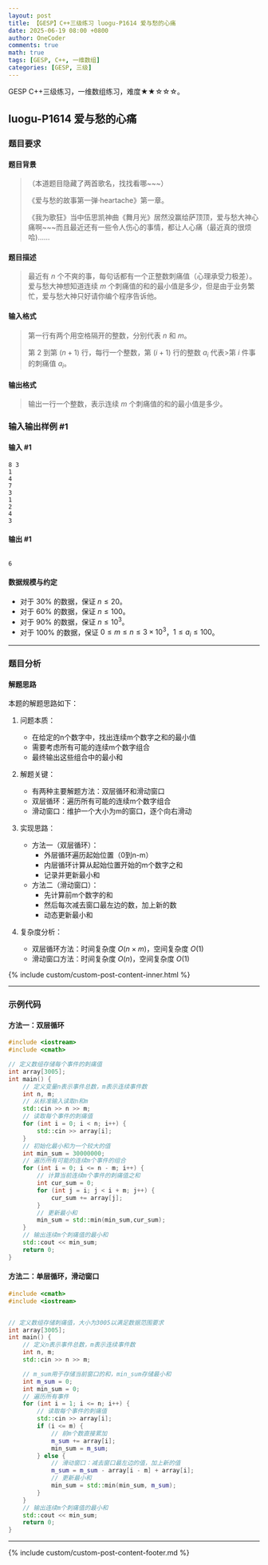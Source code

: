 ```yaml
---
layout: post
title: 【GESP】C++三级练习 luogu-P1614 爱与愁的心痛
date: 2025-06-19 08:00 +0800
author: OneCoder
comments: true
math: true
tags: [GESP, C++, 一维数组]
categories: [GESP, 三级]
---
```

GESP C++三级练习，一维数组练习，难度★★☆☆☆。

<!--more-->

## luogu-P1614 爱与愁的心痛

### 题目要求

#### 题目背景

>（本道题目隐藏了两首歌名，找找看哪~~~）
>
>《爱与愁的故事第一弹·heartache》第一章。
>
>《我为歌狂》当中伍思凯神曲《舞月光》居然没赢给萨顶顶，爱与愁大神心痛啊~~~而且最近还有一些令人伤心的事情，都让人心痛（最近真的很烦哈)……

#### 题目描述

>最近有 $n$ 个不爽的事，每句话都有一个正整数刺痛值（心理承受力极差）。爱与愁大神想知道连续 $m$ 个刺痛值的和的最小值是多少，但是由于业务繁忙，爱与愁大神只好请你编个程序告诉他。

#### 输入格式

>第一行有两个用空格隔开的整数，分别代表 $n$ 和 $m$。
>
>第 $2$ 到第 $(n + 1)$ 行，每行一个整数，第 $(i + 1)$ 行的整数 $a_i$ 代表>第 $i$ 件事的刺痛值 $a_i$。

#### 输出格式

>输出一行一个整数，表示连续 $m$ 个刺痛值的和的最小值是多少。

### 输入输出样例 #1

#### 输入 #1

```plaintext
8 3
1
4
7
3
1
2
4
3
```

#### 输出 #1

```plaintext

6
```

#### 数据规模与约定

- 对于 $30\%$ 的数据，保证 $n \leq 20$。
- 对于 $60\%$ 的数据，保证 $n \leq 100$。
- 对于 $90\%$ 的数据，保证 $n \leq 10^3$。
- 对于 $100\%$ 的数据，保证 $0 \leq m \leq n \leq 3 \times 10^3$，$1 \leq a_i \leq 100$。

---

### 题目分析

#### 解题思路

本题的解题思路如下：

1. 问题本质：
   - 在给定的n个数字中，找出连续m个数字之和的最小值
   - 需要考虑所有可能的连续m个数字组合
   - 最终输出这些组合中的最小和

2. 解题关键：
   - 有两种主要解题方法：双层循环和滑动窗口
   - 双层循环：遍历所有可能的连续m个数字组合
   - 滑动窗口：维护一个大小为m的窗口，逐个向右滑动

3. 实现思路：
   - 方法一（双层循环）：
     - 外层循环遍历起始位置（0到n-m）
     - 内层循环计算从起始位置开始的m个数字之和
     - 记录并更新最小和
   - 方法二（滑动窗口）：
     - 先计算前m个数字的和
     - 然后每次减去窗口最左边的数，加上新的数
     - 动态更新最小和

4. 复杂度分析：
   - 双层循环方法：时间复杂度 $O(n×m)$，空间复杂度 $O(1)$
   - 滑动窗口方法：时间复杂度 $O(n)$，空间复杂度 $O(1)$

{% include custom/custom-post-content-inner.html %}

---

### 示例代码

#### 方法一：双层循环

```cpp
#include <iostream>
#include <cmath>

// 定义数组存储每个事件的刺痛值
int array[3005];
int main() {
    // 定义变量n表示事件总数，m表示连续事件数
    int n, m;
    // 从标准输入读取n和m
    std::cin >> n >> m;
    // 读取每个事件的刺痛值
    for (int i = 0; i < n; i++) {
        std::cin >> array[i];
    }
    // 初始化最小和为一个较大的值
    int min_sum = 30000000;
    // 遍历所有可能的连续m个事件的组合
    for (int i = 0; i <= n - m; i++) {
        // 计算当前连续m个事件的刺痛值之和
        int cur_sum = 0;
        for (int j = i; j < i + m; j++) {
            cur_sum += array[j];
        }
        // 更新最小和
        min_sum = std::min(min_sum,cur_sum);
    }
    // 输出连续m个刺痛值的最小和
    std::cout << min_sum;
    return 0;
}                
```

#### 方法二：单层循环，滑动窗口

```cpp
#include <cmath>
#include <iostream>


// 定义数组存储刺痛值，大小为3005以满足数据范围要求
int array[3005];
int main() {
    // 定义n表示事件总数，m表示连续事件数
    int n, m;
    std::cin >> n >> m;

    // m_sum用于存储当前窗口的和，min_sum存储最小和
    int m_sum = 0;
    int min_sum = 0;
    // 遍历所有事件
    for (int i = 1; i <= n; i++) {
        // 读取每个事件的刺痛值
        std::cin >> array[i];
        if (i <= m) {
            // 前m个数直接累加
            m_sum += array[i];
            min_sum = m_sum;
        } else {
            // 滑动窗口：减去窗口最左边的值，加上新的值
            m_sum = m_sum - array[i - m] + array[i];
            // 更新最小和
            min_sum = std::min(min_sum, m_sum);
        }
    }
    // 输出连续m个刺痛值的最小和
    std::cout << min_sum;
    return 0;
}
```

---

{% include custom/custom-post-content-footer.md %}

